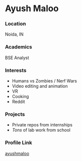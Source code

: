 # Ayush Maloo

### Location

Noida, IN

### Academics

BSE Analyst

### Interests

- Humans vs Zombies / Nerf Wars
- Video editing and animation
- VR
- Cooking
- Reddit

### Projects

- Private repos from internships
- *Tons* of lab work from school

### Profile Link

[ayushmaloo](https://github.com/ayushmaloo)
